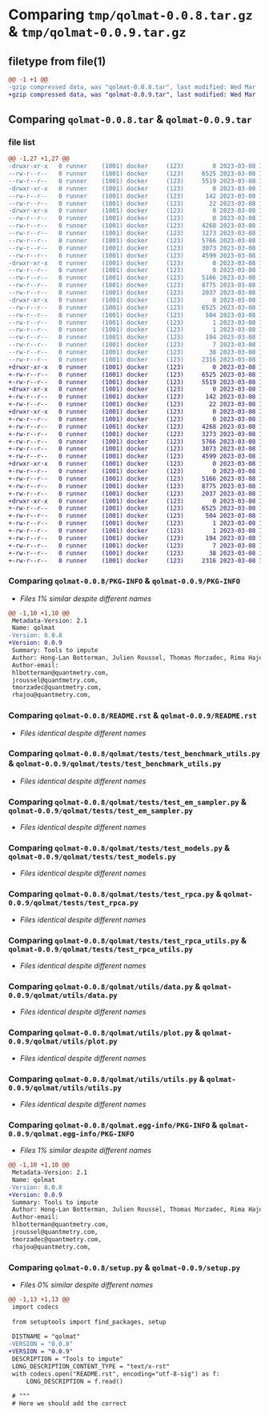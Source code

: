 # Comparing `tmp/qolmat-0.0.8.tar.gz` & `tmp/qolmat-0.0.9.tar.gz`

## filetype from file(1)

```diff
@@ -1 +1 @@
-gzip compressed data, was "qolmat-0.0.8.tar", last modified: Wed Mar  8 11:46:39 2023, max compression
+gzip compressed data, was "qolmat-0.0.9.tar", last modified: Wed Mar  8 12:02:03 2023, max compression
```

## Comparing `qolmat-0.0.8.tar` & `qolmat-0.0.9.tar`

### file list

```diff
@@ -1,27 +1,27 @@
-drwxr-xr-x   0 runner    (1001) docker     (123)        0 2023-03-08 11:46:39.515900 qolmat-0.0.8/
--rw-r--r--   0 runner    (1001) docker     (123)     6525 2023-03-08 11:46:39.515900 qolmat-0.0.8/PKG-INFO
--rw-r--r--   0 runner    (1001) docker     (123)     5519 2023-03-08 11:46:31.000000 qolmat-0.0.8/README.rst
-drwxr-xr-x   0 runner    (1001) docker     (123)        0 2023-03-08 11:46:39.515900 qolmat-0.0.8/qolmat/
--rw-r--r--   0 runner    (1001) docker     (123)      142 2023-03-08 11:46:31.000000 qolmat-0.0.8/qolmat/__init__.py
--rw-r--r--   0 runner    (1001) docker     (123)       22 2023-03-08 11:46:31.000000 qolmat-0.0.8/qolmat/_version.py
-drwxr-xr-x   0 runner    (1001) docker     (123)        0 2023-03-08 11:46:39.515900 qolmat-0.0.8/qolmat/tests/
--rw-r--r--   0 runner    (1001) docker     (123)        0 2023-03-08 11:46:31.000000 qolmat-0.0.8/qolmat/tests/__init__.py
--rw-r--r--   0 runner    (1001) docker     (123)     4268 2023-03-08 11:46:31.000000 qolmat-0.0.8/qolmat/tests/test_benchmark_utils.py
--rw-r--r--   0 runner    (1001) docker     (123)     3273 2023-03-08 11:46:31.000000 qolmat-0.0.8/qolmat/tests/test_em_sampler.py
--rw-r--r--   0 runner    (1001) docker     (123)     5766 2023-03-08 11:46:31.000000 qolmat-0.0.8/qolmat/tests/test_models.py
--rw-r--r--   0 runner    (1001) docker     (123)     3073 2023-03-08 11:46:31.000000 qolmat-0.0.8/qolmat/tests/test_rpca.py
--rw-r--r--   0 runner    (1001) docker     (123)     4599 2023-03-08 11:46:31.000000 qolmat-0.0.8/qolmat/tests/test_rpca_utils.py
-drwxr-xr-x   0 runner    (1001) docker     (123)        0 2023-03-08 11:46:39.515900 qolmat-0.0.8/qolmat/utils/
--rw-r--r--   0 runner    (1001) docker     (123)        0 2023-03-08 11:46:31.000000 qolmat-0.0.8/qolmat/utils/__init__.py
--rw-r--r--   0 runner    (1001) docker     (123)     5166 2023-03-08 11:46:31.000000 qolmat-0.0.8/qolmat/utils/data.py
--rw-r--r--   0 runner    (1001) docker     (123)     8775 2023-03-08 11:46:31.000000 qolmat-0.0.8/qolmat/utils/plot.py
--rw-r--r--   0 runner    (1001) docker     (123)     2037 2023-03-08 11:46:31.000000 qolmat-0.0.8/qolmat/utils/utils.py
-drwxr-xr-x   0 runner    (1001) docker     (123)        0 2023-03-08 11:46:39.515900 qolmat-0.0.8/qolmat.egg-info/
--rw-r--r--   0 runner    (1001) docker     (123)     6525 2023-03-08 11:46:39.000000 qolmat-0.0.8/qolmat.egg-info/PKG-INFO
--rw-r--r--   0 runner    (1001) docker     (123)      504 2023-03-08 11:46:39.000000 qolmat-0.0.8/qolmat.egg-info/SOURCES.txt
--rw-r--r--   0 runner    (1001) docker     (123)        1 2023-03-08 11:46:39.000000 qolmat-0.0.8/qolmat.egg-info/dependency_links.txt
--rw-r--r--   0 runner    (1001) docker     (123)        1 2023-03-08 11:46:39.000000 qolmat-0.0.8/qolmat.egg-info/not-zip-safe
--rw-r--r--   0 runner    (1001) docker     (123)      194 2023-03-08 11:46:39.000000 qolmat-0.0.8/qolmat.egg-info/requires.txt
--rw-r--r--   0 runner    (1001) docker     (123)        7 2023-03-08 11:46:39.000000 qolmat-0.0.8/qolmat.egg-info/top_level.txt
--rw-r--r--   0 runner    (1001) docker     (123)       38 2023-03-08 11:46:39.515900 qolmat-0.0.8/setup.cfg
--rw-r--r--   0 runner    (1001) docker     (123)     2316 2023-03-08 11:46:31.000000 qolmat-0.0.8/setup.py
+drwxr-xr-x   0 runner    (1001) docker     (123)        0 2023-03-08 12:02:03.080152 qolmat-0.0.9/
+-rw-r--r--   0 runner    (1001) docker     (123)     6525 2023-03-08 12:02:03.080152 qolmat-0.0.9/PKG-INFO
+-rw-r--r--   0 runner    (1001) docker     (123)     5519 2023-03-08 12:01:54.000000 qolmat-0.0.9/README.rst
+drwxr-xr-x   0 runner    (1001) docker     (123)        0 2023-03-08 12:02:03.080152 qolmat-0.0.9/qolmat/
+-rw-r--r--   0 runner    (1001) docker     (123)      142 2023-03-08 12:01:54.000000 qolmat-0.0.9/qolmat/__init__.py
+-rw-r--r--   0 runner    (1001) docker     (123)       22 2023-03-08 12:01:54.000000 qolmat-0.0.9/qolmat/_version.py
+drwxr-xr-x   0 runner    (1001) docker     (123)        0 2023-03-08 12:02:03.080152 qolmat-0.0.9/qolmat/tests/
+-rw-r--r--   0 runner    (1001) docker     (123)        0 2023-03-08 12:01:54.000000 qolmat-0.0.9/qolmat/tests/__init__.py
+-rw-r--r--   0 runner    (1001) docker     (123)     4268 2023-03-08 12:01:54.000000 qolmat-0.0.9/qolmat/tests/test_benchmark_utils.py
+-rw-r--r--   0 runner    (1001) docker     (123)     3273 2023-03-08 12:01:54.000000 qolmat-0.0.9/qolmat/tests/test_em_sampler.py
+-rw-r--r--   0 runner    (1001) docker     (123)     5766 2023-03-08 12:01:54.000000 qolmat-0.0.9/qolmat/tests/test_models.py
+-rw-r--r--   0 runner    (1001) docker     (123)     3073 2023-03-08 12:01:54.000000 qolmat-0.0.9/qolmat/tests/test_rpca.py
+-rw-r--r--   0 runner    (1001) docker     (123)     4599 2023-03-08 12:01:54.000000 qolmat-0.0.9/qolmat/tests/test_rpca_utils.py
+drwxr-xr-x   0 runner    (1001) docker     (123)        0 2023-03-08 12:02:03.080152 qolmat-0.0.9/qolmat/utils/
+-rw-r--r--   0 runner    (1001) docker     (123)        0 2023-03-08 12:01:54.000000 qolmat-0.0.9/qolmat/utils/__init__.py
+-rw-r--r--   0 runner    (1001) docker     (123)     5166 2023-03-08 12:01:54.000000 qolmat-0.0.9/qolmat/utils/data.py
+-rw-r--r--   0 runner    (1001) docker     (123)     8775 2023-03-08 12:01:54.000000 qolmat-0.0.9/qolmat/utils/plot.py
+-rw-r--r--   0 runner    (1001) docker     (123)     2037 2023-03-08 12:01:54.000000 qolmat-0.0.9/qolmat/utils/utils.py
+drwxr-xr-x   0 runner    (1001) docker     (123)        0 2023-03-08 12:02:03.080152 qolmat-0.0.9/qolmat.egg-info/
+-rw-r--r--   0 runner    (1001) docker     (123)     6525 2023-03-08 12:02:03.000000 qolmat-0.0.9/qolmat.egg-info/PKG-INFO
+-rw-r--r--   0 runner    (1001) docker     (123)      504 2023-03-08 12:02:03.000000 qolmat-0.0.9/qolmat.egg-info/SOURCES.txt
+-rw-r--r--   0 runner    (1001) docker     (123)        1 2023-03-08 12:02:03.000000 qolmat-0.0.9/qolmat.egg-info/dependency_links.txt
+-rw-r--r--   0 runner    (1001) docker     (123)        1 2023-03-08 12:02:03.000000 qolmat-0.0.9/qolmat.egg-info/not-zip-safe
+-rw-r--r--   0 runner    (1001) docker     (123)      194 2023-03-08 12:02:03.000000 qolmat-0.0.9/qolmat.egg-info/requires.txt
+-rw-r--r--   0 runner    (1001) docker     (123)        7 2023-03-08 12:02:03.000000 qolmat-0.0.9/qolmat.egg-info/top_level.txt
+-rw-r--r--   0 runner    (1001) docker     (123)       38 2023-03-08 12:02:03.080152 qolmat-0.0.9/setup.cfg
+-rw-r--r--   0 runner    (1001) docker     (123)     2316 2023-03-08 12:01:54.000000 qolmat-0.0.9/setup.py
```

### Comparing `qolmat-0.0.8/PKG-INFO` & `qolmat-0.0.9/PKG-INFO`

 * *Files 1% similar despite different names*

```diff
@@ -1,10 +1,10 @@
 Metadata-Version: 2.1
 Name: qolmat
-Version: 0.0.8
+Version: 0.0.9
 Summary: Tools to impute
 Author: Hong-Lan Botterman, Julien Roussel, Thomas Morzadec, Rima Hajou, Firas Dakhli
 Author-email: 
 hlbotterman@quantmetry.com,
 jroussel@quantmetry.com,
 tmorzadec@quantmetry.com,
 rhajou@quantmetry.com,
```

### Comparing `qolmat-0.0.8/README.rst` & `qolmat-0.0.9/README.rst`

 * *Files identical despite different names*

### Comparing `qolmat-0.0.8/qolmat/tests/test_benchmark_utils.py` & `qolmat-0.0.9/qolmat/tests/test_benchmark_utils.py`

 * *Files identical despite different names*

### Comparing `qolmat-0.0.8/qolmat/tests/test_em_sampler.py` & `qolmat-0.0.9/qolmat/tests/test_em_sampler.py`

 * *Files identical despite different names*

### Comparing `qolmat-0.0.8/qolmat/tests/test_models.py` & `qolmat-0.0.9/qolmat/tests/test_models.py`

 * *Files identical despite different names*

### Comparing `qolmat-0.0.8/qolmat/tests/test_rpca.py` & `qolmat-0.0.9/qolmat/tests/test_rpca.py`

 * *Files identical despite different names*

### Comparing `qolmat-0.0.8/qolmat/tests/test_rpca_utils.py` & `qolmat-0.0.9/qolmat/tests/test_rpca_utils.py`

 * *Files identical despite different names*

### Comparing `qolmat-0.0.8/qolmat/utils/data.py` & `qolmat-0.0.9/qolmat/utils/data.py`

 * *Files identical despite different names*

### Comparing `qolmat-0.0.8/qolmat/utils/plot.py` & `qolmat-0.0.9/qolmat/utils/plot.py`

 * *Files identical despite different names*

### Comparing `qolmat-0.0.8/qolmat/utils/utils.py` & `qolmat-0.0.9/qolmat/utils/utils.py`

 * *Files identical despite different names*

### Comparing `qolmat-0.0.8/qolmat.egg-info/PKG-INFO` & `qolmat-0.0.9/qolmat.egg-info/PKG-INFO`

 * *Files 1% similar despite different names*

```diff
@@ -1,10 +1,10 @@
 Metadata-Version: 2.1
 Name: qolmat
-Version: 0.0.8
+Version: 0.0.9
 Summary: Tools to impute
 Author: Hong-Lan Botterman, Julien Roussel, Thomas Morzadec, Rima Hajou, Firas Dakhli
 Author-email: 
 hlbotterman@quantmetry.com,
 jroussel@quantmetry.com,
 tmorzadec@quantmetry.com,
 rhajou@quantmetry.com,
```

### Comparing `qolmat-0.0.8/setup.py` & `qolmat-0.0.9/setup.py`

 * *Files 0% similar despite different names*

```diff
@@ -1,13 +1,13 @@
 import codecs
 
 from setuptools import find_packages, setup
 
 DISTNAME = "qolmat"
-VERSION = "0.0.8"
+VERSION = "0.0.9"
 DESCRIPTION = "Tools to impute"
 LONG_DESCRIPTION_CONTENT_TYPE = "text/x-rst"
 with codecs.open("README.rst", encoding="utf-8-sig") as f:
     LONG_DESCRIPTION = f.read()
 
 # """
 # Here we should add the correct
```

